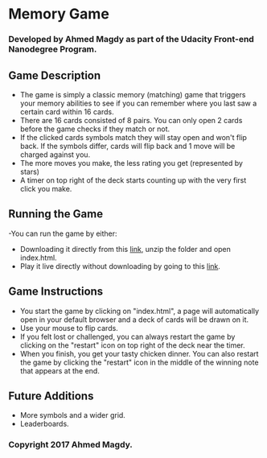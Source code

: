 # Memory Game
 
 ### Developed by Ahmed Magdy as part of the Udacity Front-end Nanodegree Program.

## Game Description
- The game is simply a classic memory (matching) game that triggers your memory abilities to see if you can remember where you last saw a certain card within 16 cards. 
- There are 16 cards consisted of 8 pairs. You can only open 2 cards before the game checks if they match or not.
- If the clicked cards symbols match they will stay open and won't flip back. If the symbols differ, cards will flip back and 1 move will be charged against you.
- The more moves you make, the less rating you get (represented by stars)
- A timer on top right of the deck starts counting up with the very first click you make.

## Running the Game

-You can run the game by either:
 - Downloading it directly from this [link](https://github.com/commanderMadi/madiMemoryGame/archive/master.zip), unzip the folder and open index.html.
 - Play it live directly without downloading by going to this [link](https://commandermadi.github.io/madiMemoryGame/).

## Game Instructions
- You start the game by clicking on "index.html", a page will automatically open in your default browser and a deck of cards will be drawn on it.
- Use your mouse to flip cards.
- If you felt lost or challenged, you can always restart the game by clicking on the "restart" icon on top right of the deck near the timer.
- When you finish, you get your tasty chicken dinner. You can also restart the game by clicking the "restart" icon in the middle of the winning note that appears at the end.

## Future Additions

- More symbols and a wider grid.
- Leaderboards.

### Copyright 2017 Ahmed Magdy.

